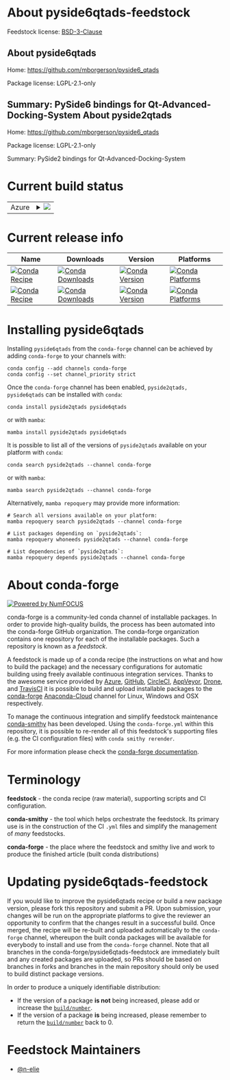 About pyside6qtads-feedstock
============================

Feedstock license: [BSD-3-Clause](https://github.com/conda-forge/pyside6qtads-feedstock/blob/main/LICENSE.txt)

About pyside6qtads
------------------

Home: https://github.com/mborgerson/pyside6_qtads

Package license: LGPL-2.1-only

Summary: PySide6 bindings for Qt-Advanced-Docking-System
About pyside2qtads
------------------

Home: https://github.com/mborgerson/pyside6_qtads

Package license: LGPL-2.1-only

Summary: PySide2 bindings for Qt-Advanced-Docking-System

Current build status
====================


<table>
    
  <tr>
    <td>Azure</td>
    <td>
      <details>
        <summary>
          <a href="https://dev.azure.com/conda-forge/feedstock-builds/_build/latest?definitionId=18808&branchName=main">
            <img src="https://dev.azure.com/conda-forge/feedstock-builds/_apis/build/status/pyside6qtads-feedstock?branchName=main">
          </a>
        </summary>
        <table>
          <thead><tr><th>Variant</th><th>Status</th></tr></thead>
          <tbody><tr>
              <td>linux_64_python3.10.____cpythonqt5</td>
              <td>
                <a href="https://dev.azure.com/conda-forge/feedstock-builds/_build/latest?definitionId=18808&branchName=main">
                  <img src="https://dev.azure.com/conda-forge/feedstock-builds/_apis/build/status/pyside6qtads-feedstock?branchName=main&jobName=linux&configuration=linux%20linux_64_python3.10.____cpythonqt5" alt="variant">
                </a>
              </td>
            </tr><tr>
              <td>linux_64_python3.10.____cpythonqt6</td>
              <td>
                <a href="https://dev.azure.com/conda-forge/feedstock-builds/_build/latest?definitionId=18808&branchName=main">
                  <img src="https://dev.azure.com/conda-forge/feedstock-builds/_apis/build/status/pyside6qtads-feedstock?branchName=main&jobName=linux&configuration=linux%20linux_64_python3.10.____cpythonqt6" alt="variant">
                </a>
              </td>
            </tr><tr>
              <td>linux_64_python3.11.____cpythonqt5</td>
              <td>
                <a href="https://dev.azure.com/conda-forge/feedstock-builds/_build/latest?definitionId=18808&branchName=main">
                  <img src="https://dev.azure.com/conda-forge/feedstock-builds/_apis/build/status/pyside6qtads-feedstock?branchName=main&jobName=linux&configuration=linux%20linux_64_python3.11.____cpythonqt5" alt="variant">
                </a>
              </td>
            </tr><tr>
              <td>linux_64_python3.11.____cpythonqt6</td>
              <td>
                <a href="https://dev.azure.com/conda-forge/feedstock-builds/_build/latest?definitionId=18808&branchName=main">
                  <img src="https://dev.azure.com/conda-forge/feedstock-builds/_apis/build/status/pyside6qtads-feedstock?branchName=main&jobName=linux&configuration=linux%20linux_64_python3.11.____cpythonqt6" alt="variant">
                </a>
              </td>
            </tr><tr>
              <td>linux_64_python3.8.____cpythonqt5</td>
              <td>
                <a href="https://dev.azure.com/conda-forge/feedstock-builds/_build/latest?definitionId=18808&branchName=main">
                  <img src="https://dev.azure.com/conda-forge/feedstock-builds/_apis/build/status/pyside6qtads-feedstock?branchName=main&jobName=linux&configuration=linux%20linux_64_python3.8.____cpythonqt5" alt="variant">
                </a>
              </td>
            </tr><tr>
              <td>linux_64_python3.8.____cpythonqt6</td>
              <td>
                <a href="https://dev.azure.com/conda-forge/feedstock-builds/_build/latest?definitionId=18808&branchName=main">
                  <img src="https://dev.azure.com/conda-forge/feedstock-builds/_apis/build/status/pyside6qtads-feedstock?branchName=main&jobName=linux&configuration=linux%20linux_64_python3.8.____cpythonqt6" alt="variant">
                </a>
              </td>
            </tr><tr>
              <td>linux_64_python3.9.____cpythonqt5</td>
              <td>
                <a href="https://dev.azure.com/conda-forge/feedstock-builds/_build/latest?definitionId=18808&branchName=main">
                  <img src="https://dev.azure.com/conda-forge/feedstock-builds/_apis/build/status/pyside6qtads-feedstock?branchName=main&jobName=linux&configuration=linux%20linux_64_python3.9.____cpythonqt5" alt="variant">
                </a>
              </td>
            </tr><tr>
              <td>linux_64_python3.9.____cpythonqt6</td>
              <td>
                <a href="https://dev.azure.com/conda-forge/feedstock-builds/_build/latest?definitionId=18808&branchName=main">
                  <img src="https://dev.azure.com/conda-forge/feedstock-builds/_apis/build/status/pyside6qtads-feedstock?branchName=main&jobName=linux&configuration=linux%20linux_64_python3.9.____cpythonqt6" alt="variant">
                </a>
              </td>
            </tr><tr>
              <td>osx_64_python3.10.____cpythonqt5</td>
              <td>
                <a href="https://dev.azure.com/conda-forge/feedstock-builds/_build/latest?definitionId=18808&branchName=main">
                  <img src="https://dev.azure.com/conda-forge/feedstock-builds/_apis/build/status/pyside6qtads-feedstock?branchName=main&jobName=osx&configuration=osx%20osx_64_python3.10.____cpythonqt5" alt="variant">
                </a>
              </td>
            </tr><tr>
              <td>osx_64_python3.10.____cpythonqt6</td>
              <td>
                <a href="https://dev.azure.com/conda-forge/feedstock-builds/_build/latest?definitionId=18808&branchName=main">
                  <img src="https://dev.azure.com/conda-forge/feedstock-builds/_apis/build/status/pyside6qtads-feedstock?branchName=main&jobName=osx&configuration=osx%20osx_64_python3.10.____cpythonqt6" alt="variant">
                </a>
              </td>
            </tr><tr>
              <td>osx_64_python3.11.____cpythonqt5</td>
              <td>
                <a href="https://dev.azure.com/conda-forge/feedstock-builds/_build/latest?definitionId=18808&branchName=main">
                  <img src="https://dev.azure.com/conda-forge/feedstock-builds/_apis/build/status/pyside6qtads-feedstock?branchName=main&jobName=osx&configuration=osx%20osx_64_python3.11.____cpythonqt5" alt="variant">
                </a>
              </td>
            </tr><tr>
              <td>osx_64_python3.11.____cpythonqt6</td>
              <td>
                <a href="https://dev.azure.com/conda-forge/feedstock-builds/_build/latest?definitionId=18808&branchName=main">
                  <img src="https://dev.azure.com/conda-forge/feedstock-builds/_apis/build/status/pyside6qtads-feedstock?branchName=main&jobName=osx&configuration=osx%20osx_64_python3.11.____cpythonqt6" alt="variant">
                </a>
              </td>
            </tr><tr>
              <td>osx_64_python3.8.____cpythonqt5</td>
              <td>
                <a href="https://dev.azure.com/conda-forge/feedstock-builds/_build/latest?definitionId=18808&branchName=main">
                  <img src="https://dev.azure.com/conda-forge/feedstock-builds/_apis/build/status/pyside6qtads-feedstock?branchName=main&jobName=osx&configuration=osx%20osx_64_python3.8.____cpythonqt5" alt="variant">
                </a>
              </td>
            </tr><tr>
              <td>osx_64_python3.8.____cpythonqt6</td>
              <td>
                <a href="https://dev.azure.com/conda-forge/feedstock-builds/_build/latest?definitionId=18808&branchName=main">
                  <img src="https://dev.azure.com/conda-forge/feedstock-builds/_apis/build/status/pyside6qtads-feedstock?branchName=main&jobName=osx&configuration=osx%20osx_64_python3.8.____cpythonqt6" alt="variant">
                </a>
              </td>
            </tr><tr>
              <td>osx_64_python3.9.____cpythonqt5</td>
              <td>
                <a href="https://dev.azure.com/conda-forge/feedstock-builds/_build/latest?definitionId=18808&branchName=main">
                  <img src="https://dev.azure.com/conda-forge/feedstock-builds/_apis/build/status/pyside6qtads-feedstock?branchName=main&jobName=osx&configuration=osx%20osx_64_python3.9.____cpythonqt5" alt="variant">
                </a>
              </td>
            </tr><tr>
              <td>osx_64_python3.9.____cpythonqt6</td>
              <td>
                <a href="https://dev.azure.com/conda-forge/feedstock-builds/_build/latest?definitionId=18808&branchName=main">
                  <img src="https://dev.azure.com/conda-forge/feedstock-builds/_apis/build/status/pyside6qtads-feedstock?branchName=main&jobName=osx&configuration=osx%20osx_64_python3.9.____cpythonqt6" alt="variant">
                </a>
              </td>
            </tr><tr>
              <td>win_64_python3.10.____cpythonqt5</td>
              <td>
                <a href="https://dev.azure.com/conda-forge/feedstock-builds/_build/latest?definitionId=18808&branchName=main">
                  <img src="https://dev.azure.com/conda-forge/feedstock-builds/_apis/build/status/pyside6qtads-feedstock?branchName=main&jobName=win&configuration=win%20win_64_python3.10.____cpythonqt5" alt="variant">
                </a>
              </td>
            </tr><tr>
              <td>win_64_python3.10.____cpythonqt6</td>
              <td>
                <a href="https://dev.azure.com/conda-forge/feedstock-builds/_build/latest?definitionId=18808&branchName=main">
                  <img src="https://dev.azure.com/conda-forge/feedstock-builds/_apis/build/status/pyside6qtads-feedstock?branchName=main&jobName=win&configuration=win%20win_64_python3.10.____cpythonqt6" alt="variant">
                </a>
              </td>
            </tr><tr>
              <td>win_64_python3.11.____cpythonqt5</td>
              <td>
                <a href="https://dev.azure.com/conda-forge/feedstock-builds/_build/latest?definitionId=18808&branchName=main">
                  <img src="https://dev.azure.com/conda-forge/feedstock-builds/_apis/build/status/pyside6qtads-feedstock?branchName=main&jobName=win&configuration=win%20win_64_python3.11.____cpythonqt5" alt="variant">
                </a>
              </td>
            </tr><tr>
              <td>win_64_python3.11.____cpythonqt6</td>
              <td>
                <a href="https://dev.azure.com/conda-forge/feedstock-builds/_build/latest?definitionId=18808&branchName=main">
                  <img src="https://dev.azure.com/conda-forge/feedstock-builds/_apis/build/status/pyside6qtads-feedstock?branchName=main&jobName=win&configuration=win%20win_64_python3.11.____cpythonqt6" alt="variant">
                </a>
              </td>
            </tr><tr>
              <td>win_64_python3.8.____cpythonqt5</td>
              <td>
                <a href="https://dev.azure.com/conda-forge/feedstock-builds/_build/latest?definitionId=18808&branchName=main">
                  <img src="https://dev.azure.com/conda-forge/feedstock-builds/_apis/build/status/pyside6qtads-feedstock?branchName=main&jobName=win&configuration=win%20win_64_python3.8.____cpythonqt5" alt="variant">
                </a>
              </td>
            </tr><tr>
              <td>win_64_python3.8.____cpythonqt6</td>
              <td>
                <a href="https://dev.azure.com/conda-forge/feedstock-builds/_build/latest?definitionId=18808&branchName=main">
                  <img src="https://dev.azure.com/conda-forge/feedstock-builds/_apis/build/status/pyside6qtads-feedstock?branchName=main&jobName=win&configuration=win%20win_64_python3.8.____cpythonqt6" alt="variant">
                </a>
              </td>
            </tr><tr>
              <td>win_64_python3.9.____cpythonqt5</td>
              <td>
                <a href="https://dev.azure.com/conda-forge/feedstock-builds/_build/latest?definitionId=18808&branchName=main">
                  <img src="https://dev.azure.com/conda-forge/feedstock-builds/_apis/build/status/pyside6qtads-feedstock?branchName=main&jobName=win&configuration=win%20win_64_python3.9.____cpythonqt5" alt="variant">
                </a>
              </td>
            </tr><tr>
              <td>win_64_python3.9.____cpythonqt6</td>
              <td>
                <a href="https://dev.azure.com/conda-forge/feedstock-builds/_build/latest?definitionId=18808&branchName=main">
                  <img src="https://dev.azure.com/conda-forge/feedstock-builds/_apis/build/status/pyside6qtads-feedstock?branchName=main&jobName=win&configuration=win%20win_64_python3.9.____cpythonqt6" alt="variant">
                </a>
              </td>
            </tr>
          </tbody>
        </table>
      </details>
    </td>
  </tr>
</table>

Current release info
====================

| Name | Downloads | Version | Platforms |
| --- | --- | --- | --- |
| [![Conda Recipe](https://img.shields.io/badge/recipe-pyside2qtads-green.svg)](https://anaconda.org/conda-forge/pyside2qtads) | [![Conda Downloads](https://img.shields.io/conda/dn/conda-forge/pyside2qtads.svg)](https://anaconda.org/conda-forge/pyside2qtads) | [![Conda Version](https://img.shields.io/conda/vn/conda-forge/pyside2qtads.svg)](https://anaconda.org/conda-forge/pyside2qtads) | [![Conda Platforms](https://img.shields.io/conda/pn/conda-forge/pyside2qtads.svg)](https://anaconda.org/conda-forge/pyside2qtads) |
| [![Conda Recipe](https://img.shields.io/badge/recipe-pyside6qtads-green.svg)](https://anaconda.org/conda-forge/pyside6qtads) | [![Conda Downloads](https://img.shields.io/conda/dn/conda-forge/pyside6qtads.svg)](https://anaconda.org/conda-forge/pyside6qtads) | [![Conda Version](https://img.shields.io/conda/vn/conda-forge/pyside6qtads.svg)](https://anaconda.org/conda-forge/pyside6qtads) | [![Conda Platforms](https://img.shields.io/conda/pn/conda-forge/pyside6qtads.svg)](https://anaconda.org/conda-forge/pyside6qtads) |

Installing pyside6qtads
=======================

Installing `pyside6qtads` from the `conda-forge` channel can be achieved by adding `conda-forge` to your channels with:

```
conda config --add channels conda-forge
conda config --set channel_priority strict
```

Once the `conda-forge` channel has been enabled, `pyside2qtads, pyside6qtads` can be installed with `conda`:

```
conda install pyside2qtads pyside6qtads
```

or with `mamba`:

```
mamba install pyside2qtads pyside6qtads
```

It is possible to list all of the versions of `pyside2qtads` available on your platform with `conda`:

```
conda search pyside2qtads --channel conda-forge
```

or with `mamba`:

```
mamba search pyside2qtads --channel conda-forge
```

Alternatively, `mamba repoquery` may provide more information:

```
# Search all versions available on your platform:
mamba repoquery search pyside2qtads --channel conda-forge

# List packages depending on `pyside2qtads`:
mamba repoquery whoneeds pyside2qtads --channel conda-forge

# List dependencies of `pyside2qtads`:
mamba repoquery depends pyside2qtads --channel conda-forge
```


About conda-forge
=================

[![Powered by
NumFOCUS](https://img.shields.io/badge/powered%20by-NumFOCUS-orange.svg?style=flat&colorA=E1523D&colorB=007D8A)](https://numfocus.org)

conda-forge is a community-led conda channel of installable packages.
In order to provide high-quality builds, the process has been automated into the
conda-forge GitHub organization. The conda-forge organization contains one repository
for each of the installable packages. Such a repository is known as a *feedstock*.

A feedstock is made up of a conda recipe (the instructions on what and how to build
the package) and the necessary configurations for automatic building using freely
available continuous integration services. Thanks to the awesome service provided by
[Azure](https://azure.microsoft.com/en-us/services/devops/), [GitHub](https://github.com/),
[CircleCI](https://circleci.com/), [AppVeyor](https://www.appveyor.com/),
[Drone](https://cloud.drone.io/welcome), and [TravisCI](https://travis-ci.com/)
it is possible to build and upload installable packages to the
[conda-forge](https://anaconda.org/conda-forge) [Anaconda-Cloud](https://anaconda.org/)
channel for Linux, Windows and OSX respectively.

To manage the continuous integration and simplify feedstock maintenance
[conda-smithy](https://github.com/conda-forge/conda-smithy) has been developed.
Using the ``conda-forge.yml`` within this repository, it is possible to re-render all of
this feedstock's supporting files (e.g. the CI configuration files) with ``conda smithy rerender``.

For more information please check the [conda-forge documentation](https://conda-forge.org/docs/).

Terminology
===========

**feedstock** - the conda recipe (raw material), supporting scripts and CI configuration.

**conda-smithy** - the tool which helps orchestrate the feedstock.
                   Its primary use is in the construction of the CI ``.yml`` files
                   and simplify the management of *many* feedstocks.

**conda-forge** - the place where the feedstock and smithy live and work to
                  produce the finished article (built conda distributions)


Updating pyside6qtads-feedstock
===============================

If you would like to improve the pyside6qtads recipe or build a new
package version, please fork this repository and submit a PR. Upon submission,
your changes will be run on the appropriate platforms to give the reviewer an
opportunity to confirm that the changes result in a successful build. Once
merged, the recipe will be re-built and uploaded automatically to the
`conda-forge` channel, whereupon the built conda packages will be available for
everybody to install and use from the `conda-forge` channel.
Note that all branches in the conda-forge/pyside6qtads-feedstock are
immediately built and any created packages are uploaded, so PRs should be based
on branches in forks and branches in the main repository should only be used to
build distinct package versions.

In order to produce a uniquely identifiable distribution:
 * If the version of a package **is not** being increased, please add or increase
   the [``build/number``](https://docs.conda.io/projects/conda-build/en/latest/resources/define-metadata.html#build-number-and-string).
 * If the version of a package **is** being increased, please remember to return
   the [``build/number``](https://docs.conda.io/projects/conda-build/en/latest/resources/define-metadata.html#build-number-and-string)
   back to 0.

Feedstock Maintainers
=====================

* [@n-elie](https://github.com/n-elie/)

